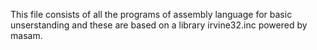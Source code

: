 This file consists of all the programs of assembly language for basic unserstanding
and these are based on a library irvine32.inc powered by masam.
